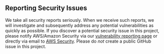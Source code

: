## Reporting Security Issues

We take all security reports seriously.
When we receive such reports,
we will investigate and subsequently address
any potential vulnerabilities as quickly as possible.
If you discover a potential security issue in this project,
please notify AWS/Amazon Security via our
[vulnerability reporting page](http://aws.amazon.com/security/vulnerability-reporting/)
or directly via email to [AWS Security](mailto:aws-security@amazon.com).
Please do _not_ create a public GitHub issue in this project.